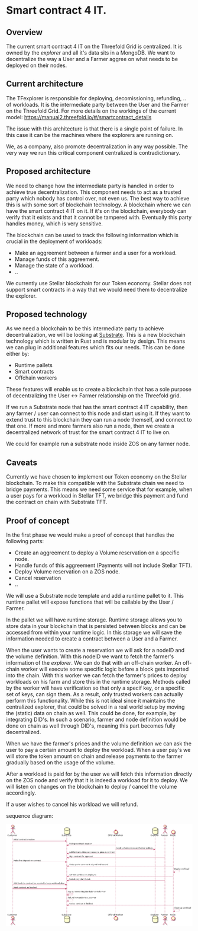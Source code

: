 # Smart contract 4 IT.

## Overview

The current smart contract 4 IT on the Threefold Grid is centralized. It is owned by the *explorer* and all it's data sits in a MongoDB. We want to decentralize the way a User and a Farmer aggree on what needs to be deployed on their nodes.

## Current architecture

The TFexplorer is responsible for deploying, decomissioning, refunding, .. of workloads. It is the intermediate party between the User and the Farmer on the Threefold Grid. For more details on the workings of the current model: https://manual2.threefold.io/#/smartcontract_details

The issue with this architecture is that there is a single point of failure. In this case it can be the machines where the explorers are running on.

We, as a company, also promote decentralization in any way possible. The very way we run this critical component centralized is contradictionary.

## Proposed architecture

We need to change how the intermediate party is handled in order to achieve true decentralization. This component needs to act as a trusted party which nobody has control over, not even us. The best way to achieve this is with some sort of blockchain technology. A blockchain where we can have the smart contract 4 IT on it. If it's on the blockchain, everybody can verify that it exists and that it cannot be tampered with. Eventually this party handles money, which is very sensitive.

The blockchain can be used to track the following information which is crucial in the deployment of workloads:

- Make an aggreement between a farmer and a user for a workload.
- Manage funds of this aggreement.
- Manage the state of a workload.
- ..

We currently use Stellar blockchain for our Token economy. Stellar does not support smart contracts in a way that we would need them to decentralize the explorer.

## Proposed technology

As we need a blockchain to be this intermediate party to achieve decentralization, we will be looking at [Substrate](https://www.parity.io/substrate/). This is a new blockchain technology which is written in Rust and is modular by design. This means we can plug in additional features which fits our needs. This can be done either by:

- Runtime pallets
- Smart contracts
- Offchain workers

These features will enable us to create a blockchain that has a sole purpose of decentralizing the User <-> Farmer relationship on the Threefold grid.

If we run a Substrate node that has the smart contract 4 IT capability, then any farmer / user can connect to this node and start using it. If they want to extend trust to this blockchain they can run a node themself, and connect to that one. If more and more farmers also run a node, then we create a decentralized network of trust for the smart contract 4 IT to live on.

We could for example run a substrate node inside ZOS on any farmer node.

## Caveats

Currently we have chosen to implement our Token economy on the Stellar blockchain. To make this compatible with the Substrate chain we need to bridge payments. This means we need some service that for example, when a user pays for a workload in Stellar TFT, we bridge this payment and fund the contract on chain with Substrate TFT.

## Proof of concept

In the first phase we would make a proof of concept that handles the following parts:

- Create an aggreement to deploy a Volume reservation on a specific node.
- Handle funds of this aggreement (Payments will not include Stellar TFT).
- Deploy Volume reservation on a ZOS node.
- Cancel reservation
- ..

We will use a Substrate node template and add a runtime pallet to it.
This runtime pallet will expose functions that will be callable by the User / Farmer.

In the pallet we will have runtime storage. Runtime storage allows you to store
data in your blockchain that is persisted between blocks and can be accessed from
within your runtime logic. In this storage we will save the information needed to
create a contract between a User and a Farmer.

When the user wants to create a reservation we will ask for a nodeID and the volume
definition. With this nodeID we want to fetch the farmer's information of the *explorer*.
We can do that with an off-chain worker. An off-chain worker will execute some
specific logic before a block gets imported into the chain.
With this worker we can fetch the farmer's prices to deploy workloads on his farm
and store this in the runtime storage. Methods called by the worker will have
verification so that only a specif key, or a specific set of keys, can sign them.
As a result, only trusted workers can actually perform this functionality. While
this is not ideal since it maintains the centralized explorer, that could be solved
in a real world setup by moving the (static) data on chain as well. This could
be done, for example, by integrating DID's. In such a scenario, farmer and node
definition would be done on chain as well through DID's, meaning this part becomes
fully decentralized.

When we have the farmer's prices and the volume definition we can ask the user
to pay a certain amount to deploy the workload. When a user pay's we will store
the token amount on chain and release payments to the farmer gradually based on
the usage of the volume.

After a workload is paid for by the user we will fetch this information directly
on the ZOS node and verify that it is indeed a workload for it to deploy. We will
listen on changes on the blockchain to deploy / cancel the volume accordingly.

If a user wishes to cancel his workload we will refund.

sequence diagram:

![poc sequence diagram](../assets/smart_contract_poc.png)

